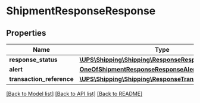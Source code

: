 # ShipmentResponseResponse

## Properties
Name | Type | Description | Notes
------------ | ------------- | ------------- | -------------
**response_status** | [**\UPS\Shipping\Shipping\ResponseResponseStatus**](ResponseResponseStatus.md) |  | 
**alert** | [**OneOfShipmentResponseResponseAlert**](OneOfShipmentResponseResponseAlert.md) |  | [optional] 
**transaction_reference** | [**\UPS\Shipping\Shipping\ResponseTransactionReference**](ResponseTransactionReference.md) |  | [optional] 

[[Back to Model list]](../../README.md#documentation-for-models) [[Back to API list]](../../README.md#documentation-for-api-endpoints) [[Back to README]](../../README.md)

